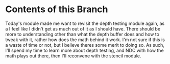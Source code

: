 # Contents of this Branch
Today's module made me want to revisit the depth testing module again, as a I feel like I didn't get as much out of it as I should have. There should be more to understanding other than what the depth buffer does and how to tweak with it, rather how does the math behind it work. I'm not sure if this is a waste of time or not, but I believe theres some merit to doing so. As such, I'll spend my time to learn more about depth testing, and NDC with how the math plays out there, then I'll reconvene with the stencil module.
